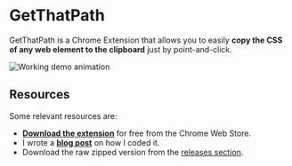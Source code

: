 # GetThatPath

GetThatPath is a Chrome Extension that allows you to easily **copy the CSS of any web element to the clipboard** just by point-and-click.

![Working demo animation](http://blog.alexboboc.com/wp-content/uploads/2019/02/chrome_extension_get_css_path_2.gif)

## Resources 

Some relevant resources are:

- [**Download the extension**](https://blog.alexboboc.com/writing-a-chrome-extension-to-extract-css-paths-faster/) for free from the Chrome Web Store.
- I wrote a [**blog post**](https://blog.alexboboc.com/writing-a-chrome-extension-to-extract-css-paths-faster/) on how I coded it.
- Download the raw zipped version from the [releases section](https://github.com/alexboboc/GetThatPath/releases).